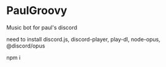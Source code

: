 # PaulGroovy
Music bot for paul's discord

need to install discord.js, discord-player, play-dl, node-opus, @discord/opus

npm i <package>
